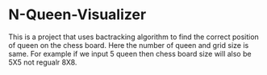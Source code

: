 # N-Queen-Visualizer
This is a project that uses bactracking algorithm to find the correct position of queen on the chess board. Here the number of queen and grid size is same.
For example if we input 5 queen then chess board size will also be 5X5 not regualr 8X8.
